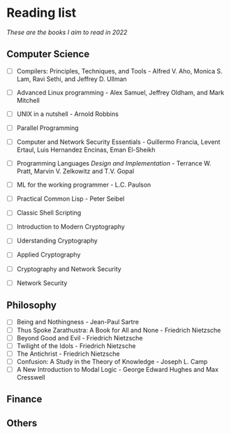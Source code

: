 # Reading list
*These are  the books I aim to read in 2022*

## Computer Science
- [ ] Compilers: Principles, Techniques, and Tools - Alfred V. Aho, Monica S. Lam, Ravi Sethi, and Jeffrey D. Ullman
- [ ] Advanced Linux programming - Alex Samuel, Jeffrey Oldham, and Mark Mitchell
- [ ] UNIX in a nutshell - Arnold Robbins
- [ ] Parallel Programming
- [ ] Computer and Network Security Essentials - Guillermo Francia, Levent Ertaul, Luis Hernandez Encinas, Eman El-Sheikh
- [ ] Programming Languages *Design and Implementation* - Terrance W. Pratt, Marvin V. Zelkowitz and T.V. Gopal
- [ ] ML for the working programmer - L.C. Paulson
- [ ] Practical Common Lisp - Peter Seibel
- [ ] Classic Shell Scripting
- [ ] Introduction to Modern Cryptography
- [ ] Uderstanding Cryptography
- [ ] Applied Cryptography
- [ ] Cryptography and Network Security
- [ ] Network Security


## Philosophy
- [ ] Being and Nothingness - Jean-Paul Sartre
- [ ] Thus Spoke Zarathustra: A Book for All and None - Friedrich Nietzsche
- [ ] Beyond Good and Evil - Friedrich Nietzsche
- [ ] Twilight of the Idols - Friedrich Nietzsche
- [ ] The Antichrist - Friedrich Nietzsche
- [ ] Confusion: A Study in the Theory of Knowledge - Joseph L. Camp
- [ ] A New Introduction to Modal Logic - George Edward Hughes and Max Cresswell

## Finance

## Others